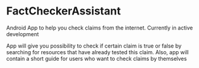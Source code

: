 # FactCheckerAssistant

Android App to help you check claims from the internet. Currently in active development

App will give you possibility to check if certain claim is true or false by searching 
for resources that have already tested this claim. Also, app will contain a short guide
for users who want to check claims by themselves
